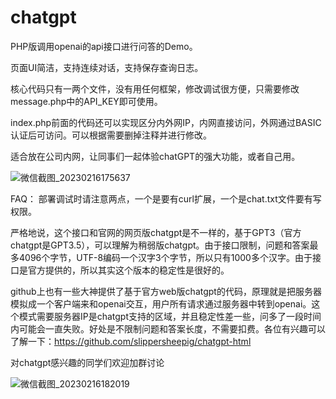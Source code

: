# chatgpt
PHP版调用openai的api接口进行问答的Demo。

页面UI简洁，支持连续对话，支持保存查询日志。

核心代码只有一两个文件，没有用任何框架，修改调试很方便，只需要修改message.php中的API_KEY即可使用。

index.php前面的代码还可以实现区分内外网IP，内网直接访问，外网通过BASIC认证后可访问。可以根据需要删掉注释并进行修改。

适合放在公司内网，让同事们一起体验chatGPT的强大功能，或者自己用。

![微信截图_20230216175637](https://user-images.githubusercontent.com/5563148/219332005-da550336-723d-4eef-9a67-ae16b0cca8ea.png)

FAQ：
部署调试时请注意两点，一个是要有curl扩展，一个是chat.txt文件要有写权限。

严格地说，这个接口和官网的网页版chatgpt是不一样的，基于GPT3（官方chatgpt是GPT3.5），可以理解为稍弱版chatgpt。由于接口限制，问题和答案最多4096个字节，UTF-8编码一个汉字3个字节，所以只有1000多个汉字。由于接口是官方提供的，所以其实这个版本的稳定性是很好的。

github上也有一些大神提供了基于官方web版chatgpt的代码，原理就是把服务器模拟成一个客户端来和openai交互，用户所有请求通过服务器中转到openai。这个模式需要服务器IP是chatgpt支持的区域，并且稳定性差一些，问多了一段时间内可能会一直失败。好处是不限制问题和答案长度，不需要扣费。各位有兴趣可以了解一下：https://github.com/slippersheepig/chatgpt-html


对chatgpt感兴趣的同学们欢迎加群讨论

![微信截图_20230216182019](https://user-images.githubusercontent.com/5563148/219337838-35db2149-18c6-439c-827c-0889330a34f5.png)
